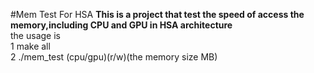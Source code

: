 #Mem Test For HSA
<b>This is a project that test the speed of access the memory,including CPU and GPU in HSA architecture</b></br>
the usage is</br> 
1 make all</br>
2 ./mem\_test (cpu/gpu)(r/w)(the memory size  MB)</br>
